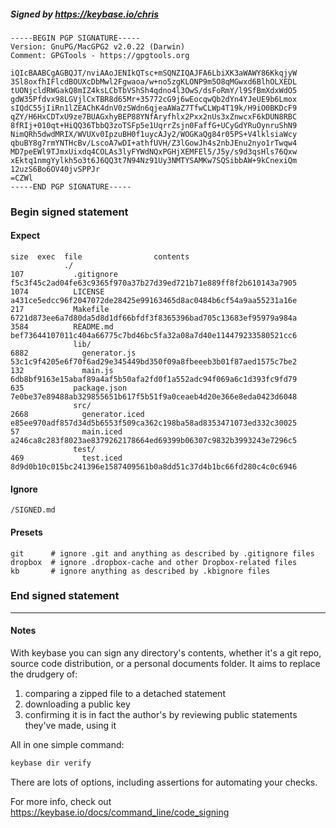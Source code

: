 ##### Signed by https://keybase.io/chris
```
-----BEGIN PGP SIGNATURE-----
Version: GnuPG/MacGPG2 v2.0.22 (Darwin)
Comment: GPGTools - https://gpgtools.org

iQIcBAABCgAGBQJT/nviAAoJENIkQTsc+mSQNZIQAJFA6LbiXK3aWAWY86KkqjyW
3Sl8oxfhIFlcdBOUXcDbMwl2Fgwaoa/w+no5zgKLONP9m5O8qMGwxd6BlhOLXEDL
tUONjcldRWGakQ8mIZ4ksLCbTbVShSh4qdno4l3OwS/dsFoRmY/l9SfBmXdxWdO5
gdW35Pfdvx98LGVjlCxTBR8d65Mr+35772cG9j6wEocqwQb2dYn4YJeUE9b6Lmox
sIQdC55jIiRn1lZEAChK4dnV0zSWdn6qjeaAWaZ7TfwCLWp4T19k/H9iO0BKDcF9
qZY/H6HxCDTxU9ze7BUAGxhyBEP88YNfAryfhlx2Pxx2nUs3xZnwcxF6kDUN8RBC
8fRIj+010qt+HiQQ36TbbQ3zoTSFp5e1UqrrZsjn0FaffG+UCyGdYRuOynruShN9
NimQRh5dwdMRIX/WVUXv0IpzuBH0f1uycAJy2/WOGKaQg84r05PS+V4lklsiaWcy
qbuBY8g7rmYNTHcBv/LscoA7wDI+athfUVH/Z3lGowJh4s2nbJEnu2nyo1rTwqw4
MD7peEWl9TJmxUixdq4COLAs3lyFYWdNQxPGHjXEMFEl5/J5y/s9d3qsHls76Qxw
xEktq1nmgYylkh5o3t6J6QQ3t7N94Nz91Uy3NMTYSAMKw7SQSibbAW+9kCnexiQm
12uzS6Bo6OV40jvSPPJr
=CZWl
-----END PGP SIGNATURE-----

```

<!-- END SIGNATURES -->

### Begin signed statement 

#### Expect

```
size  exec  file                contents                                                        
            ./                                                                                  
107           .gitignore        f5c3f45c2ad04fe63c9365f970a37b27d39ed721b71e889ff8f2b610143a7905
1074          LICENSE           a431ce5edcc96f2047072de28425e99163465d8ac0484b6cf54a9aa55231a16e
217           Makefile          6721d873ee6a7d80da5d8d1df66bfdf3f8365396bad705c13683ef95979a984a
3584          README.md         bef73644107011c404a66775c7bd46bc5fa32a08a7d40e114479233580521cc6
              lib/                                                                              
6882            generator.js    53c1c9f4205e6f70f6ad29e345449bd350f09a8fbeeeb3b01f87aed1575c7be2
132             main.js         6db8bf9163e15abaf89a4af5b50afa2fd0f1a552adc94f069a6c1d393fc9fd79
635           package.json      7e0be37e89488ab329855651b617f5b51f9a0ceaeb4d20e366e8eda0423d6048
              src/                                                                              
2668            generator.iced  e85ee970adf857d34d5b6553f509ca362c198ba58ad8353471073ed332c30025
57              main.iced       a246ca8c283f8023ae8379262178664ed69399b06307c9832b3993243e7296c5
              test/                                                                             
469             test.iced       8d9d0b10c015bc241396e1587409561b0a8dd51c37d4b1bc66fd280c4c0c6946
```

#### Ignore

```
/SIGNED.md
```

#### Presets

```
git      # ignore .git and anything as described by .gitignore files
dropbox  # ignore .dropbox-cache and other Dropbox-related files    
kb       # ignore anything as described by .kbignore files          
```

<!-- summarize version = 0.0.9 -->

### End signed statement

<hr>

#### Notes

With keybase you can sign any directory's contents, whether it's a git repo,
source code distribution, or a personal documents folder. It aims to replace the drudgery of:

  1. comparing a zipped file to a detached statement
  2. downloading a public key
  3. confirming it is in fact the author's by reviewing public statements they've made, using it

All in one simple command:

```bash
keybase dir verify
```

There are lots of options, including assertions for automating your checks.

For more info, check out https://keybase.io/docs/command_line/code_signing